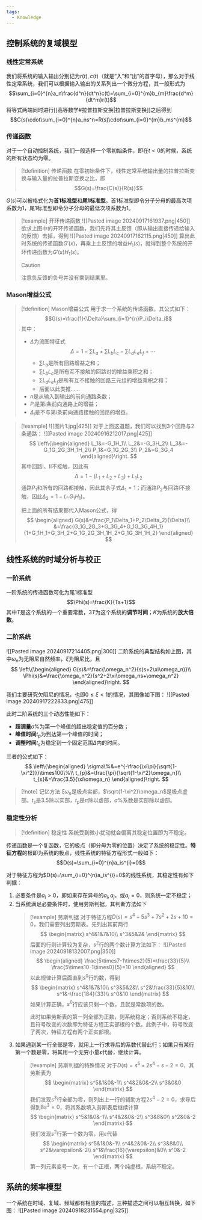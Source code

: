 ```yaml
---
tags:
  - Knowledge
---
```

## 控制系统的复域模型
### 线性定常系统
我们将系统的输入输出分别记为$r(t),c(t)$（就是“入”和“出”的首字母），那么对于线性定常系统，我们可以根据输入输出的关系列出一个微分方程，其一般形式为
$$\sum_{i=0}^{n}a_n\frac{d^n}{dt^n}c(t)=\sum_{i=0}^{m}b_{m}\frac{d^m}{dt^m}r(t)$$
将等式两端同时进行[[高等数学#拉普拉斯变换|拉普拉斯变换]]之后得到
$$C(s)\cdot\sum_{i=0}^{n}a_ns^n=R(s)\cdot\sum_{i=0}^{m}b_ms^{m}$$

### 传递函数
对于一个自动控制系统，我们一般选择一个零初始条件，即在$t<0$的时候，系统的所有状态均为零。

> [!definition] 传递函数
> 在零初始条件下，线性定常系统输出量的拉普拉斯变换与输入量的拉普拉斯变换之比，即
> $$G(s)=\frac{C(s)}{R(s)}$$

$G(s)$可以被格式化为**首1标准型**和**尾1标准型**。首1标准型即令分子分母的最高次项系数为1，尾1标准型即令分子分母的最低次项系数为1。

> [!example] 开环传递函数
> ![[Pasted image 20240917161937.png|450]]
> 欲求上图中的开环传递函数，我们先将其主反馈（即从输出直接传递给输入的反馈）去掉，得到
> ![[Pasted image 20240917162115.png|450]]
> 算出此时系统的传递函数$G'(x)$，再乘上主反馈的增益$H_1(s)$，就得到整个系统的开环传递函数为$G'(s)H_1(s)$。
> > [!caution] 
> > 注意负反馈的负号并没有乘到结果里。

### Mason增益公式
> [!definition] Mason增益公式
> 用于求一个系统的传递函数，其公式如下：
> $$G(s)=\frac{1}{\Delta}\sum_{i=1}^{n}P_i\Delta_i$$
> 其中：
> - $\Delta$为流图特征式
> 	$$\Delta=1-\sum L_a+\sum L_{b}L_{c}-\sum L_{d}L_{e}L_{f}+\cdots$$
> 	- $\sum L_{a}$是所有回路增益之和；
> 	- $\sum L_{b}L_{c}$是所有互不接触的回路对的增益乘积之和；
> 	- $\sum L_{d}L_{e}L_{f}$是所有互不接触的回路三元组的增益乘积之和；
> 	- 后面以此类推……
> - $n$是从输入到输出的前向通路条数；
> - $P_i$是第$i$条前向通路上的增益；
> - $\Delta_i$是不与第$i$条前向通路接触的回路的增益。

> [!example] 
> ![[图片1.jpg|425]]
> 对于上面这道题，我们可以找到3个回路与2条通路：
> ![[Pasted image 20240916212017.png|425]]
> $$
> \left\{\begin{aligned}
> L_1&=-G_1H_1\\
> L_2&=-G_3H_2\\
> L_3&=-G_1G_2G_3H_1H_2\\
> P_1&=G_1G_2G_3\\
> P_2&=G_3G_4
> \end{aligned}\right.
> $$
> 其中回路I、II不接触，因此有
> $$\Delta=1-(L_1+L_2+L_3)+L_1L_2$$
> 通路$P_1$和所有的回路都接触，因此其余子式$\Delta_1=1$；而通路$P_2$与回路I不接触，因此$\Delta_2=1-(-G_1H_1)$。
> 
> 把上面的所有结果都代入Mason公式，得
> $$
> \begin{aligned}
> G(s)&=\frac{P_1\Delta_1+P_2\Delta_2}{\Delta}\\
> &=\frac{G_1G_2G_3+G_3G_4+G_1G_3G_4H_1}{1+G_1H_1+G_3H_2+G_1G_2G_3H_1H_2+G_1G_3H_1H_2}
> \end{aligned}
> $$

## 线性系统的时域分析与校正
### 一阶系统
一阶系统的传递函数可化为尾1标准型
$$\Phi(s)=\frac{K}{Ts+1}$$
其中$T$是这个系统的一个重要常数，$3T$为这个系统的**调节时间**；$K$为系统的**放大倍数**。

### 二阶系统
![[Pasted image 20240917214405.png|300]]
二阶系统的典型结构如上图，其中$\omega_n$为无阻尼自然频率，$\xi$为阻尼比，且
$$
\left\{\begin{aligned}
G(s)&=\frac{\omega_n^2}{s(s+2\xi\omega_n)}\\
\Phi(s)&=\frac{\omega_n^2}{s^2+2\xi\omega_ns+\omega_n^2}
\end{aligned}\right.
$$

我们主要研究欠阻尼的情况，也即$0\leq\xi<1$的情况，其图像如下图：
![[Pasted image 20240917222833.png|475]]

此时二阶系统的三个动态性能如下：
- **超调量**$\sigma$%为第一个峰值的超出稳定值的百分数；
- **峰值时间**$t_{p}$为到达第一个峰值的时间；
- **调整时间**$t_{s}$为稳定到一个固定范围$\Delta$内的时间。

三者的公式如下：
$$
\left\{\begin{aligned}
\sigma\%&=e^{-\frac{\xi\pi}{\sqrt{1-\xi^2}}}\times100\%\\
t_{p}&=\frac{\pi}{\sqrt{1-\xi^2}\omega_n}\\
t_{s}&=\frac{3.5}{\xi\omega_n}
\end{aligned}\right.
$$

> [!note] 记忆方法
> $\xi\omega_n$是极点实部，$\sqrt{1-\xi^2}\omega_n$是极点虚部。$t_{s}$是$3.5$除以实部，$t_{p}$是$\pi$除以虚部，$\sigma\%$系数是实部除以虚部。

### 稳定性分析
> [!definition] 稳定性
> 系统受到微小扰动就会偏离其稳定位置即为不稳定。

传递函数是一个复函数，它的极点（即分母为零的位置）决定了系统的稳定性。**特征方程**的根即为系统的极点，线性系统的特征方程形式一般如下：
$$D(s)=\sum_{i=0}^{n}a_is^{i}=0$$

对于特征方程为$D(s)=\sum_{i=0}^{n}a_is^{i}=0$的线性系统，其稳定性有如下判据：
1. 必要条件是$a_i>0$，即如果存在异号的$a_i,a_j$，或$a_i=0$，则系统一定不稳定；
2. 当系统满足必要条件时，使用劳斯判据，其判断方法如下
	> [!example] 劳斯判据
	> 对于特征方程$D(s)=s^4+5s^3+7s^2+2s+10=0$，我们需要列出劳斯表。先列出其前两行
	> $$
	> \begin{matrix}
	> s^4&1&7&10\\
	> s^3&5&2&
	> \end{matrix}
	> $$
	> 后面的行则计算较为复杂，$s^2$行的两个数计算方法如下：
	> ![[Pasted image 20240918132007.png|350]]
	> $$
	> \begin{aligned}
	> \frac{5\times7-1\times2}{5}=\frac{33}{5}\\
	> \frac{5\times10-1\times0}{5}=10
	> \end{aligned}
	> $$
	> 以此规律计算后面直到$s^0$行的数，得到
	> $$
	> \begin{matrix}
	> s^4&1&7&10\\
	> s^3&5&2&\\
	> s^2&\frac{33}{5}&10\\
	> s^1&-\frac{184}{33}\\
	> s^0&10
	> \end{matrix}
	> $$
	> 如果计算正确，$s^0$行应该只剩一个数，且就是常数项的数。
	> 
	> 此时如果劳斯表的第一列全部为正数，则系统稳定；否则系统不稳定，且符号改变的次数即为特征方程正实部根的个数。此例子中，符号改变了两次，特征方程有两个正实部根。
1. 如果遇到某一行全部是零，就用上一行求导后的系数代替此行；如果只有某行第一个数是零，将其用一个无穷小量$\varepsilon$代替，继续计算。
	> [!example] 劳斯判据的特殊情况
	> 对于$D(s)=s^5+2s^4-s-2=0$，其劳斯表为
	> $$
	> \begin{matrix}
	> s^5&1&0&-1\\
	> s^4&2&0&-2\\
	> s^3&0&0
	> \end{matrix}
	> $$
	> 我们发现$s^3$行全部为零，则列出上一行的辅助方程$2s^4-2=0$，求导后得到$8s^3=0$，将其系数填入劳斯表后继续计算
	> $$
	> \begin{matrix}
	> s^5&1&0&-1\\
	> s^4&2&0&-2\\
	> s^3&8&0\\
	> s^2&0&-2
	> \end{matrix}
	> $$
	> 我们发现$s^2$行第一个数为零，用$\varepsilon$代替
	> $$
	> \begin{matrix}
	> s^5&1&0&-1\\
	> s^4&2&0&-2\\
	> s^3&8&0\\
	> s^2&\varepsilon&-2\\
	> s^1&\frac{16}{\varepsilon}&0\\
	> s^0&-2
	> \end{matrix}
	> $$
	> 第一列元素变号一次，有一个正根，两个纯虚根，系统不稳定。

## 系统的频率模型
一个系统在时域、复域、频域都有相应的描述，三种描述之间可以相互转换，如下图：
![[Pasted image 20240918231554.png|325]]

